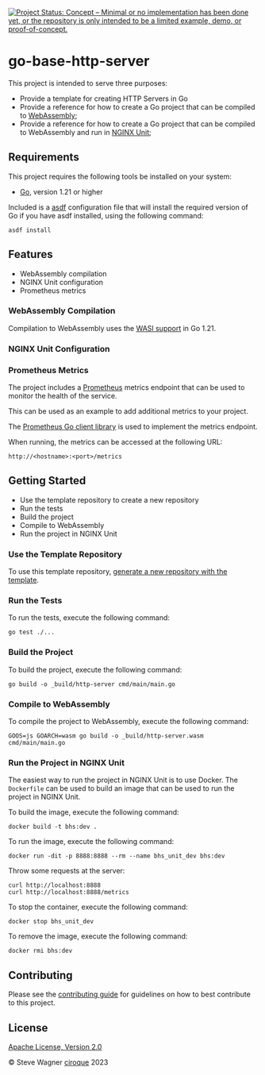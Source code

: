 [![Project Status: Concept – Minimal or no implementation has been done yet, or the repository is only intended to be a limited example, demo, or proof-of-concept.](https://www.repostatus.org/badges/latest/concept.svg)](https://www.repostatus.org/#concept)

# go-base-http-server

This project is intended to serve three purposes:
- Provide a template for creating HTTP Servers in Go
- Provide a reference for how to create a Go project that can be compiled to [WebAssembly](https://webassembly.org/);
- Provide a reference for how to create a Go project that can be compiled to WebAssembly and run in [NGINX Unit](https://unit.nginx.org/); 

## Requirements

This project requires the following tools be installed on your system:
- [Go](https://golang.org/), version 1.21 or higher

Included is a [asdf](https://asdf-vm.com/#/) configuration file that will install the required version of Go if you have asdf installed, using the following command:

```shell
asdf install
```

## Features

- WebAssembly compilation
- NGINX Unit configuration
- Prometheus metrics

### WebAssembly Compilation

Compilation to WebAssembly uses the [WASI support](https://go.dev/blog/wasi) in Go 1.21. 

### NGINX Unit Configuration

### Prometheus Metrics

The project includes a [Prometheus](https://prometheus.io/) metrics endpoint that can be used to monitor the health of the service.

This can be used as an example to add additional metrics to your project.

The [Prometheus Go client library](github.com/prometheus/client_golang) is used to implement the metrics endpoint.

When running, the metrics can be accessed at the following URL:

```shell    
http://<hostname>:<port>/metrics
```

## Getting Started

- Use the template repository to create a new repository
- Run the tests
- Build the project
- Compile to WebAssembly
- Run the project in NGINX Unit

### Use the Template Repository

To use this template repository, [generate a new repository with the template](https://github.com/ciroque/go-base-http-server/generate).

### Run the Tests

To run the tests, execute the following command:

```shell
go test ./...
``` 

### Build the Project

To build the project, execute the following command:

```shell    
go build -o _build/http-server cmd/main/main.go
```

### Compile to WebAssembly

To compile the project to WebAssembly, execute the following command:

```shell
GOOS=js GOARCH=wasm go build -o _build/http-server.wasm cmd/main/main.go
```

### Run the Project in NGINX Unit

The easiest way to run the project in NGINX Unit is to use Docker. The `Dockerfile` can be used to build an
image that can be used to run the project in NGINX Unit.

To build the image, execute the following command:

```shell    
docker build -t bhs:dev .
```

To run the image, execute the following command:

```shell
docker run -dit -p 8888:8888 --rm --name bhs_unit_dev bhs:dev
```

Throw some requests at the server:

```shell
curl http://localhost:8888
curl http://localhost:8888/metrics
```

To stop the container, execute the following command:

```shell
docker stop bhs_unit_dev
```

To remove the image, execute the following command:

```shell
docker rmi bhs:dev
```




## Contributing

Please see the [contributing guide](https://github.com/ciroque/go-base-http-server/blob/main/CONTRIBUTING.md) for guidelines on how to best contribute to this project.

## License

[Apache License, Version 2.0](https://github.com/ciroque/go-base-http-server/blob/main/LICENSE)

&copy; Steve Wagner [ciroque](https://github.com/ciroque) 2023